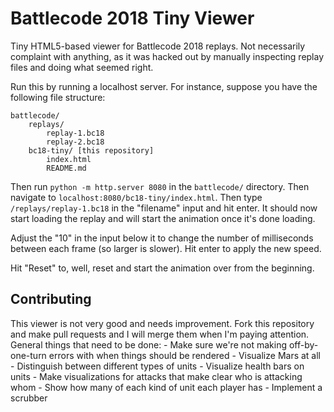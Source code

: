 Battlecode 2018 Tiny Viewer
===========================

Tiny HTML5-based viewer for Battlecode 2018 replays. Not necessarily complaint with anything, as it was hacked out by manually inspecting replay files and doing what seemed right.

Run this by running a localhost server. For instance, suppose you have the following file structure:

```
battlecode/
    replays/
        replay-1.bc18
        replay-2.bc18
    bc18-tiny/ [this repository]
        index.html
        README.md
```

Then run `python -m http.server 8080` in the `battlecode/` directory. Then navigate to `localhost:8080/bc18-tiny/index.html`. Then type `/replays/replay-1.bc18` in the "filename" input and hit enter. It should now start loading the replay and will start the animation once it's done loading.

Adjust the "10" in the input below it to change the number of milliseconds between each frame (so larger is slower). Hit enter to apply the new speed.

Hit "Reset" to, well, reset and start the animation over from the beginning.

Contributing
------------

This viewer is not very good and needs improvement. Fork this repository and make pull requests and I will merge them when I'm paying attention. General things that need to be done:
    - Make sure we're not making off-by-one-turn errors with when things should be rendered
    - Visualize Mars at all
    - Distinguish between different types of units
    - Visualize health bars on units
    - Make visualizations for attacks that make clear who is attacking whom
    - Show how many of each kind of unit each player has
    - Implement a scrubber
